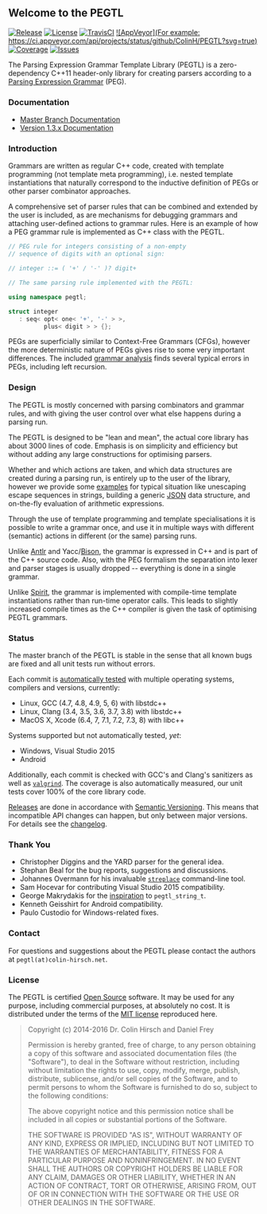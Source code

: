 ## Welcome to the PEGTL

[![Release](https://img.shields.io/github/release/ColinH/PEGTL.svg)](https://github.com/ColinH/PEGTL/releases/latest)
[![License](https://img.shields.io/github/license/ColinH/PEGTL.svg)](#license)
[![TravisCI](https://travis-ci.org/ColinH/PEGTL.svg)](https://travis-ci.org/ColinH/PEGTL)
[![AppVeyor](For example: https://ci.appveyor.com/api/projects/status/github/ColinH/PEGTL?svg=true)](https://ci.appveyor.com/project/ColinH/PEGTL)
[![Coverage](https://img.shields.io/coveralls/ColinH/PEGTL.svg)](https://coveralls.io/github/ColinH/PEGTL)
[![Issues](https://img.shields.io/github/issues/ColinH/PEGTL.svg)](https://github.com/ColinH/PEGTL/issues)

The Parsing Expression Grammar Template Library (PEGTL) is a zero-dependency C++11 header-only library for creating parsers according to a [Parsing Expression Grammar](http://en.wikipedia.org/wiki/Parsing_expression_grammar) (PEG).

### Documentation

* [Master Branch Documentation](https://github.com/ColinH/PEGTL/blob/master/doc/README.md)
* [Version 1.3.x Documentation](https://github.com/ColinH/PEGTL/blob/1.3.x/doc/README.md)

### Introduction

Grammars are written as regular C++ code, created with template programming (not template meta programming), i.e. nested template instantiations that naturally correspond to the inductive definition of PEGs or other parser combinator approaches.

A comprehensive set of parser rules that can be combined and extended by the user is included, as are mechanisms for debugging grammars and attaching user-defined actions to grammar rules.
Here is an example of how a PEG grammar rule is implemented as C++ class with the PEGTL.

```c++
// PEG rule for integers consisting of a non-empty
// sequence of digits with an optional sign:

// integer ::= ( '+' / '-' )? digit+

// The same parsing rule implemented with the PEGTL:

using namespace pegtl;

struct integer
   : seq< opt< one< '+', '-' > >,
          plus< digit > > {};
```

PEGs are superficially similar to Context-Free Grammars (CFGs), however the more deterministic nature of PEGs gives rise to some very important differences.
The included [grammar analysis](https://github.com/ColinH/PEGTL/blob/master/doc/Grammar-Analysis.md) finds several typical errors in PEGs, including left recursion.

### Design

The PEGTL is mostly concerned with parsing combinators and grammar rules, and with giving the user control over what else happens during a parsing run.

The PEGTL is designed to be "lean and mean", the actual core library has about 3000 lines of code.
Emphasis is on simplicity and efficiency but without adding any large constructions for optimising parsers.

Whether and which actions are taken, and which data structures are created during a parsing run, is entirely up to the user of the library, however we provide some [examples](https://github.com/ColinH/PEGTL/blob/master/doc/Contrib-and-Examples.md#examples) for typical situation like unescaping escape sequences in strings, building a generic [JSON](http://www.json.org/) data structure, and on-the-fly evaluation of arithmetic expressions.

Through the use of template programming and template specialisations it is possible to write a grammar once, and use it in multiple ways with different (semantic) actions in different (or the same) parsing runs.

Unlike [Antlr](http://www.antlr.org/) and Yacc/[Bison](http://www.gnu.org/software/bison/), the grammar is expressed in C++ and is part of the C++ source code.
Also, with the PEG formalism the separation into lexer and parser stages is usually dropped -- everything is done in a single grammar.

Unlike [Spirit](http://boost-spirit.com/), the grammar is implemented with compile-time template instantiations rather than run-time operator calls.
This leads to slightly increased compile times as the C++ compiler is given the task of optimising PEGTL grammars.

### Status

The master branch of the PEGTL is stable in the sense that all known bugs are fixed and all unit tests run without errors.

Each commit is [automatically tested](https://travis-ci.org/ColinH/PEGTL) with multiple operating systems, compilers and versions, currently:

* Linux, GCC (4.7, 4.8, 4.9, 5, 6) with libstdc++
* Linux, Clang (3.4, 3.5, 3.6, 3.7, 3.8) with libstdc++
* MacOS X, Xcode (6.4, 7, 7.1, 7.2, 7.3, 8) with libc++

Systems supported but not automatically tested, *yet*:

* Windows, Visual Studio 2015
* Android

Additionally, each commit is checked with GCC's and Clang's sanitizers as well as [`valgrind`](http://valgrind.org/).
The coverage is also automatically measured, our unit tests cover 100% of the core library code.

[Releases](https://github.com/ColinH/PEGTL/releases) are done in accordance with [Semantic Versioning](http://semver.org/).
This means that incompatible API changes can happen, but only between major versions.
For details see the [changelog](https://github.com/ColinH/PEGTL/blob/master/doc/Changelog.md).

### Thank You

* Christopher Diggins and the YARD parser for the general idea.
* Stephan Beal for the bug reports, suggestions and discussions.
* Johannes Overmann for his invaluable [`streplace`](https://code.google.com/p/streplace/) command-line tool.
* Sam Hocevar for contributing Visual Studio 2015 compatibility.
* George Makrydakis for the [inspiration](https://github.com/irrequietus/typestring) to `pegtl_string_t`.
* Kenneth Geisshirt for Android compatibility.
* Paulo Custodio for Windows-related fixes.

### Contact

For questions and suggestions about the PEGTL please contact the authors at `pegtl(at)colin-hirsch.net`.

### License

The PEGTL is certified [Open Source](http://www.opensource.org/docs/definition.html) software. It may be used for any purpose, including commercial purposes, at absolutely no cost. It is distributed under the terms of the [MIT license](http://www.opensource.org/licenses/mit-license.html) reproduced here.

> Copyright (c) 2014-2016 Dr. Colin Hirsch and Daniel Frey
>
> Permission is hereby granted, free of charge, to any person obtaining a copy of this software and associated documentation files (the "Software"), to deal in the Software without restriction, including without limitation the rights to use, copy, modify, merge, publish, distribute, sublicense, and/or sell copies of the Software, and to permit persons to whom the Software is furnished to do so, subject to the following conditions:
>
> The above copyright notice and this permission notice shall be included in all copies or substantial portions of the Software.
>
> THE SOFTWARE IS PROVIDED "AS IS", WITHOUT WARRANTY OF ANY KIND, EXPRESS OR IMPLIED, INCLUDING BUT NOT LIMITED TO THE WARRANTIES OF MERCHANTABILITY, FITNESS FOR A PARTICULAR PURPOSE AND NONINFRINGEMENT. IN NO EVENT SHALL THE AUTHORS OR COPYRIGHT HOLDERS BE LIABLE FOR ANY CLAIM, DAMAGES OR OTHER LIABILITY, WHETHER IN AN ACTION OF CONTRACT, TORT OR OTHERWISE, ARISING FROM, OUT OF OR IN CONNECTION WITH THE SOFTWARE OR THE USE OR OTHER DEALINGS IN THE SOFTWARE.
